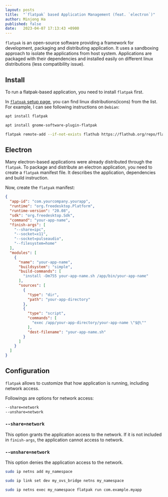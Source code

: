 ```yaml
---
layout: posts
title:  "`flatpak` based Application Management (feat. `electron`)"
author: Minjong Ha
published: false
date:   2023-04-07 17:13:43 +0900
---
```


`flatpak` is an open-source software providing a framework for development, packaging and distributing application.
It uses a sandboxing approach to isolate the applications from host system.
Applications are packaged with their dependencies and installed easily on different linux distributions (less compatibility issue).

## Install

To run a flatpak-based application, you need to install `flatpak` first.

In [`flatpak` setup page](https://flatpak.org/setup/), you can find linux distributions(icons) from the list.
For example, I can see following instructions on `Debian`:

```bash
apt install flatpak
```

```bash
apt install gnome-software-plugin-flatpak
```

```bash
flatpak remote-add --if-not-exists flathub https://flathub.org/repo/flathub.flatpakrepo
```

## Electron

Many electron-based applications were already distributed through the `flatpak`.
To package and distribute an electron application, you need to create a `flatpak` manifest file.
It describes the application, dependencies and build instruction.

Now, create the `flatpak` manifest:

```json
{
  "app-id": "com.yourcompany.yourapp",
  "runtime": "org.freedesktop.Platform",
  "runtime-version": "20.08",
  "sdk": "org.freedesktop.Sdk",
  "command": "your-app-name",
  "finish-args": [
    "--share=ipc",
    "--socket=x11",
    "--socket=pulseaudio",
    "--filesystem=home"
  ],
  "modules": [
    {
      "name": "your-app-name",
      "buildsystem": "simple",
      "build-commands": [
        "install -Dm755 your-app-name.sh /app/bin/your-app-name"
      ],
      "sources": [
        {
          "type": "dir",
          "path": "your-app-directory"
        },
        {
          "type": "script",
          "commands": [
            "exec /app/your-app-directory/your-app-name \"$@\""
          ],
          "dest-filename": "your-app-name.sh"
        }
      ]
    }
  ]
}
```

## Configuration

`flatpak` allows to customize that how application is running, including network access.

Followings are options for network access:

```bash
--share=network
--unshare=network
```

### `--share=network`

This option grants the application access to the network.
If it is not included in `finish-args`, the application cannot access to network.

### `--unshare=network`

This option denies the application access to the network.

```bash
sudo ip netns add my_namespace

sudo ip link set dev my_ovs_bridge netns my_namespace

sudo ip netns exec my_namespace flatpak run com.example.myapp
```

